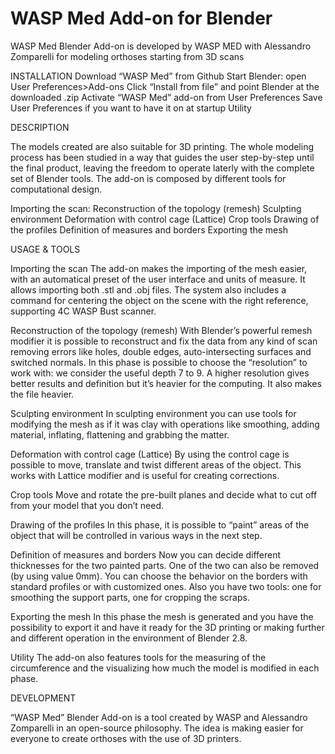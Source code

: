 <h1>WASP Med Add-on for Blender</h1>

WASP Med Blender Add-on is developed by WASP MED with Alessandro Zomparelli for modeling orthoses starting from 3D scans

INSTALLATION
Download “WASP Med” from Github
Start Blender: open User Preferences>Add-ons
Click “Install from file” and point Blender at the downloaded .zip
Activate “WASP Med” add-on from User Preferences
Save User Preferences if you want to have it on at startup
Utility

DESCRIPTION

The models created are also suitable for 3D printing. The whole modeling process has been studied in a way that guides the user step-by-step until the final product, leaving the freedom to operate laterly with the complete set of Blender tools. The add-on is composed by different tools for computational design.

Importing the scan:
Reconstruction of the topology (remesh)
Sculpting environment
Deformation with control cage (Lattice)
Crop tools
Drawing of the profiles
Definition of measures and borders
Exporting the mesh

USAGE & TOOLS

Importing the scan
The add-on makes the importing of the mesh easier, with an automatical preset of the user interface and units of measure.
It allows importing both .stl and .obj files.
The system also includes a command for centering the object on the scene with the right reference, supporting 4C WASP Bust scanner.

Reconstruction of the topology (remesh)
With Blender’s powerful remesh modifier it is possible to reconstruct and fix the data from any kind of scan removing errors like holes, double edges, auto-intersecting surfaces and switched normals.
In this phase is possible to choose the “resolution” to work with: we consider the useful depth 7 to 9. A higher resolution gives better results and definition but it’s heavier for the computing. It also makes the file heavier.

Sculpting environment
In sculpting environment you can use tools for modifying the mesh as if it was clay with operations like smoothing, adding material, inflating, flattening and grabbing the matter.

Deformation with control cage (Lattice)
By using the control cage is possible to move, translate and twist different areas of the object. This works with Lattice modifier and is useful for creating corrections.

Crop tools
Move and rotate the pre-built planes and decide what to cut off from your model that you don’t need.

Drawing of the profiles
In this phase, it is possible to “paint” areas of the object that will be controlled in various ways in the next step.

Definition of measures and borders
Now you can decide different thicknesses for the two painted parts. One of the two can also be removed (by using value 0mm).
You can choose the behavior on the borders with standard profiles or with customized ones.
Also you have two tools: one for smoothing the support parts, one for cropping the scraps.

Exporting the mesh
In this phase the mesh is generated and you have the possibility to export it and have it ready for the 3D printing or making further and different operation in the environment of Blender 2.8.

Utility
The add-on also features tools for the measuring of the circumference and the visualizing how much the model is modified in each phase.

DEVELOPMENT

“WASP Med” Blender Add-on is a tool created by WASP and Alessandro Zomparelli in an open-source philosophy. The idea is making easier for everyone to create orthoses with the use of 3D printers.
